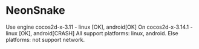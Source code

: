 # NeonSnake
Use engine cocos2d-x-3.11 - linux [OK], android[OK]
On cocos2d-x-3.14.1 - linux [OK], android[CRASH]
All support platforms: linux, android.
Else platforms: not support network.
